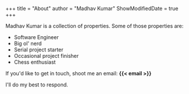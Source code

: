 +++
title = "About"
author = "Madhav Kumar"
ShowModifiedDate = true
+++

Madhav Kumar is a collection of properties. Some of those properties are: 

 - Software Engineer
 - Big ol' nerd
 - Serial project starter
 - Occasional project finisher
 - Chess enthusiast

If you'd like to get in touch, shoot me an email: **{{< email >}}**

I'll do my best to respond.
